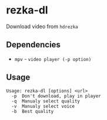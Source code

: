 # rezka-dl
Download video from `hdrezka`

## Dependencies
- `mpv` - `video player (-p option)`

## Usage

```
Usage: rezka-dl [options] <url>
  -p  Don't download, play in player
  -q  Manualy select quality
  -v  Manualy select voice
  -b  Best quality
```
